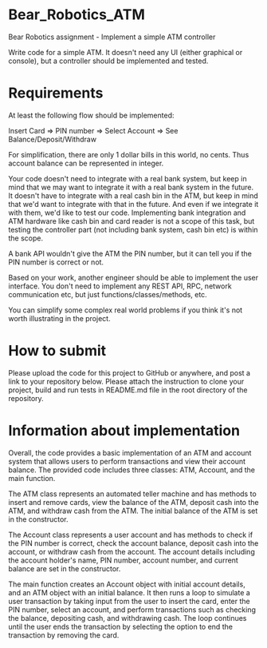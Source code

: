 # Bear_Robotics_ATM
Bear Robotics assignment - Implement a simple ATM controller


Write code for a simple ATM. It doesn't need any UI (either graphical or console), but a controller should be implemented and tested.



# Requirements
At least the following flow should be implemented:

Insert Card => PIN number => Select Account => See Balance/Deposit/Withdraw



For simplification, there are only 1 dollar bills in this world, no cents. Thus account balance can be represented in integer.



Your code doesn't need to integrate with a real bank system, but keep in mind that we may want to integrate it with a real bank system in the future. It doesn't have to integrate with a real cash bin in the ATM, but keep in mind that we'd want to integrate with that in the future. And even if we integrate it with them, we'd like to test our code. Implementing bank integration and ATM hardware like cash bin and card reader is not a scope of this task, but testing the controller part (not including bank system, cash bin etc) is within the scope.



A bank API wouldn't give the ATM the PIN number, but it can tell you if the PIN number is correct or not.



Based on your work, another engineer should be able to implement the user interface. You don't need to implement any REST API, RPC, network communication etc, but just functions/classes/methods, etc.



You can simplify some complex real world problems if you think it's not worth illustrating in the project.



# How to submit
Please upload the code for this project to GitHub or anywhere, and post a link to your repository below. Please attach the instruction to clone your project, build and run tests in README.md file in the root directory of the repository.


# Information about implementation
Overall, the code provides a basic implementation of an ATM and account system that allows users to perform transactions and view their account balance.
The provided code includes three classes: ATM, Account, and the main function.

The ATM class represents an automated teller machine and has methods to insert and remove cards, view the balance of the ATM, deposit cash into the ATM, and withdraw cash from the ATM. The initial balance of the ATM is set in the constructor.

The Account class represents a user account and has methods to check if the PIN number is correct, check the account balance, deposit cash into the account, or withdraw cash from the account. The account details including the account holder's name, PIN number, account number, and current balance are set in the constructor.

The main function creates an Account object with initial account details, and an ATM object with an initial balance. It then runs a loop to simulate a user transaction by taking input from the user to insert the card, enter the PIN number, select an account, and perform transactions such as checking the balance, depositing cash, and withdrawing cash. The loop continues until the user ends the transaction by selecting the option to end the transaction by removing the card.
